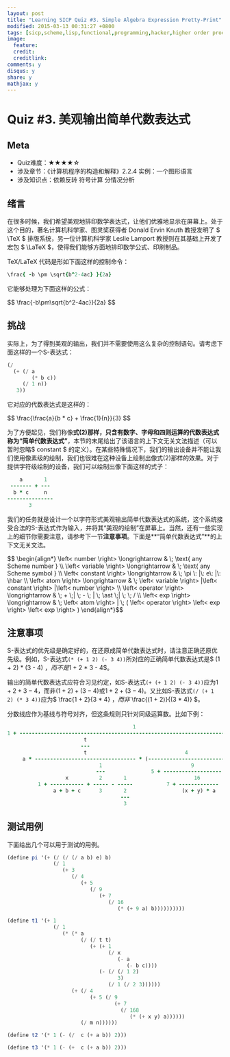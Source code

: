 ```yaml
---
layout: post
title: "Learning SICP Quiz #3. Simple Algebra Expression Pretty-Print"
modified: 2015-03-13 00:31:27 +0800
tags: [sicp,scheme,lisp,functional,programming,hacker,higher order procedure,高阶函数,函数式编程]
image:
  feature: 
  credit: 
  creditlink: 
comments: y
disqus: y
share: y 
mathjax: y
---
```


# Quiz #3. 美观输出简单代数表达式

## Meta

+ Quiz难度：★★★★☆
+ 涉及章节：《计算机程序的构造和解释》2.2.4 实例：一个图形语言
+ 涉及知识点：依赖反转 符号计算 分情况分析

## 绪言

在很多时候，我们希望美观地排印数学表达式，让他们优雅地显示在屏幕上。处于这个目的，著名计算机科学家、图灵奖获得者 Donald Ervin Knuth 教授发明了 $ \TeX $ 排版系统，另一位计算机科学家 Leslie Lamport 教授则在其基础上开发了宏包 $ \LaTeX $，使得我们能够方面地排印数学公式、印刷制品。

TeX/LaTeX 代码是形如下面这样的控制命令：

```ruby
\frac{ -b \pm \sqrt{b^2-4ac} }{2a}
```

它能够处理为下面这样的公式：

<div>
$$ \frac{-b\pm\sqrt{b^2-4ac}}{2a} $$
</div>

## 挑战

实际上，为了得到美观的输出，我们并不需要使用这么复杂的控制语句。请考虑下面这样的一个S-表达式：

```scheme
(/
  (+ (/ a
        (* b c))
   	 (/ 1 n))
   3))
```

它对应的代数表达式是这样的：

<div>
$$ \frac{\frac{a}{b * c} + \frac{1}{n}}{3} $$
</div>

为了方便起见，我们称像**式(2)**那样，只含有数字、字母和四则运算的代数表达式称为**“简单代数表达式”**，本节的末尾给出了该语言的上下文无关文法描述（可以暂时忽略$ constant $ 的定义）。在某些特殊情况下，我们的输出设备并不能让我们使用像素级的绘制，我们也很难在这种设备上绘制出像式(2)那样的效果。对于提供字符级绘制的设备，我们可以绘制出像下面这样的式子：

```ruby
    a       1
 ------- + ---
  b * c     n
---------------
       3
```

我们的任务就是设计一个以字符形式美观输出简单代数表达式的系统，这个系统接受合法的S-表达式作为输入，并将其“美观的绘制”在屏幕上。当然，还有一些实现上的细节你需要注意，请参考下一节**注意事项**。下面是**“简单代数表达式”**的上下文无关文法。

<div>
$$
\begin{align*}
  \left< number \right> \longrightarrow  & \; \text{ any Scheme number } \\
  \left< variable \right> \longrightarrow  & \; \text{ any Scheme symbol } \\
  \left< constant \right> \longrightarrow  & \; \pi \: |\: e\: |\: \hbar  \\
  \left< atom \right> \longrightarrow  & \; \left< variable \right> |\left< constant \right> |\left< number \right>  \\
  \left< operator \right> \longrightarrow  &  \; + \;| \; - \; | \; \ast \;| \; \; /  \\
  \left< exp \right> \longrightarrow & \; \left< atom \right> |
   \; ( \left< operator \right> \left< exp \right> \left< exp \right>  )
\end{align*}$$
</div>


## 注意事项

S-表达式的优先级是确定好的，在还原成简单代数表达式时，请注意正确还原优先级。例如，S-表达式`(* (+ 1 2) (- 3 4))`所对应的正确简单代数表达式是$ (1 + 2) * (3 - 4) $，而不是$1 + 2 * 3 - 4$。

输出的简单代数表达式应符合习见约定，如S-表达式`(+ (+ 1 2) (- 3 4))`应为$1 + 2 + 3 - 4$，而非$(1 + 2) + (3 - 4)$或$1 + 2 + (3 - 4)$。又比如S-表达式`(/ (+ 1 2) (* 3 4))`应为$ \frac{1 + 2}{3 * 4} $，而非$ \frac{(1 + 2)}{(3 * 4)} $。

分数线应作为基线与符号对齐，但这条规则只针对同级运算数。比如下例：

```ruby
                                         1                                     
1 + ---------------------------------------------------------------------------
                         t                                                     
                        ---                                                    
                         t                                4                m   
     a * --------------------------------- * (------------------------- + ---) 
                              1                             9              n   
                             ---               5 + -------------------         
                   x          2       1                      16                
          1 + ----------- + ----- - -----           7 + -------------          
               a + b + c      3       2                  (x + y) * a           
                                     ---                                       
                                      3                                        
```

## 测试用例

下面给出几个可以用于测试的用例。

```scheme
(define pi '(+ (/ (/ (/ a b) e) b)
               (/ 1
                  (+ 3
                     (/ 4
                        (+ 5
                           (/ 9
                              (+ 7
                                 (/ 16
                                    (* (+ 9 a) b))))))))))

(define t1 '(+ 1
               (/ 1
                  (* (* a
                        (/ (/ t t)
                           (+ (+ 1
                                 (/ x
                                    (- a
                                       (- b c))))
                              (- (/ (/ 1 2)
                                    3)
                                 (/ 1 (/ 2 3))))))
                     (+ (/ 4
                           (+ 5 (/ 9
                                   (+ 7
                                     (/ 168
                                        (* (+ x y) a))))))
                        (/ m n))))))

(define t2 '(* 1 (- (/  c (+ a b)) 2)))

(define t3 '(* 1 (- (+  c (+ a b)) 2)))
```


